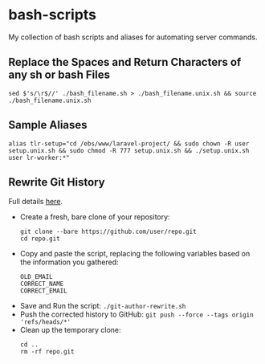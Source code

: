 # bash-scripts
My collection of bash scripts and aliases for automating server commands.

## Replace the Spaces and Return Characters of any sh or bash Files
``sed $'s/\r$//' ./bash_filename.sh > ./bash_filename.unix.sh && source ./bash_filename.unix.sh``

## Sample Aliases
``alias tlr-setup="cd /ebs/www/laravel-project/ && sudo chown -R user setup.unix.sh && sudo chmod -R 777 setup.unix.sh && ./setup.unix.sh user lr-worker:*"``

## Rewrite Git History
Full details [here](https://help.github.com/articles/changing-author-info/).
* Create a fresh, bare clone of your repository:
	```
	git clone --bare https://github.com/user/repo.git 
	cd repo.git
	```
* Copy and paste the script, replacing the following variables based on the information you gathered:
	```
	OLD_EMAIL
	CORRECT_NAME
	CORRECT_EMAIL
	```
* Save and Run the script: ``./git-author-rewrite.sh``
* Push the corrected history to GitHub: ``git push --force --tags origin 'refs/heads/*'``
* Clean up the temporary clone:
	```
	cd ..
	rm -rf repo.git
	```
